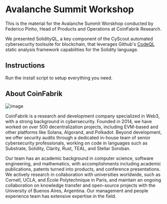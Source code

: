 # Avalanche Summit Workshop

This is the material for the Avalanche Summit Worskhop conducted by Federico Pinho, Head of Products and Operations at CoinFabrik Research.

We presented SolidityQL, a key component of the CyScout automated cybersecurity toolsuite for blockchain, that leverages Github's [CodeQL](https://codeql.github.com/) static analysis framework capabilities for the Solidity language.

## Instructions

Run the install script to setup everything you need. 

## About CoinFabrik

![image](https://github.com/user-attachments/assets/2a7da536-5a75-4d55-8112-e5d15447c9c1)

CoinFabrik is a research and development company specialized in Web3, with a strong background in cybersecurity. Founded in 2014, we have worked on over 500 decentralization projects, including EVM-based and other platforms like Solana, Algorand, and Polkadot. Beyond development, we offer security audits through a dedicated in-house team of senior cybersecurity professionals, working on code in languages such as Substrate, Solidity, Clarity, Rust, TEAL, and Stellar Soroban.

Our team has an academic background in computer science, software engineering, and mathematics, with accomplishments including academic publications, patents turned into products, and conference presentations. We actively research in collaboration with universities worldwide, such as Cornell, UCLA, and École Polytechnique in Paris, and maintain an ongoing collaboration on knowledge transfer and open-source projects with the University of Buenos Aires, Argentina. Our management and people experience team has extensive expertise in the field.

